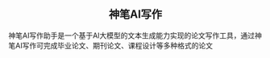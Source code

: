 


<h2 style="text-align:center">神笔AI写作</h2>
<p>神笔AI写作助手是一个基于AI大模型的文本生成能力实现的论文写作工具，通过神笔AI写作可完成毕业论文、期刊论文、课程设计等多种格式的论文</p>

